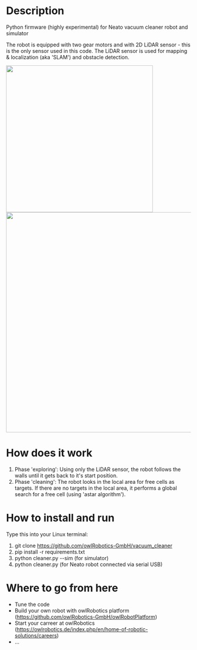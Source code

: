 # Description
Python firmware (highly experimental) for Neato vacuum cleaner robot and simulator

The robot is equipped with two gear motors and with 2D LiDAR sensor - this is the only sensor used in this code. The LiDAR sensor is used for mapping & localization (aka 'SLAM') and obstacle detection.

<img src="https://github.com/owlRobotics-GmbH/vacuum_cleaner/assets/11735886/b2d57bc4-9c65-4377-91f6-1766eb2d07bf" width="400" />
<br>

<img src="https://github.com/owlRobotics-GmbH/vacuum_cleaner/assets/11735886/416891d8-e6c8-41a9-867d-8b3552c1f8fe" height="600" />

# How does it work
1. Phase 'exploring': Using only the LiDAR sensor, the robot follows the walls until it gets back to it's start position.
2. Phase 'cleaning': The robot looks in the local area for free cells as targets. If there are no targets in the local area, it performs a global search for a free cell (using 'astar algorithm'). 
   
# How to install and run
Type this into your Linux terminal:
1. git clone https://github.com/owlRobotics-GmbH/vacuum_cleaner
2. pip install -r requirements.txt
3. python cleaner.py --sim    (for simulator)
4. python cleaner.py   (for Neato robot connected via serial USB)

# Where to go from here
* Tune the code
* Build your own robot with owlRobotics platform (https://github.com/owlRobotics-GmbH/owlRobotPlatform)
* Start your carreer at owlRobotics (https://owlrobotics.de/index.php/en/home-of-robotic-solutions/careers)
* ...
